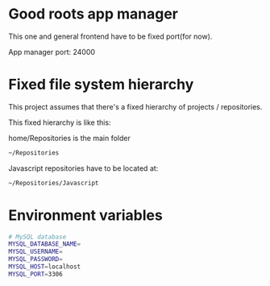 # Good roots app manager

This one and general frontend have to be fixed port(for now).

App manager port: 24000

# Fixed file system hierarchy

This project assumes that there's a fixed hierarchy of projects / repositories.

This fixed hierarchy is like this:

home/Repositories is the main folder

```bash
~/Repositories
```

Javascript repositories have to be located at:

```bash
~/Repositories/Javascript
```



# Environment variables

```bash
# MySQL database
MYSQL_DATABASE_NAME=
MYSQL_USERNAME=
MYSQL_PASSWORD=
MYSQL_HOST=localhost
MYSQL_PORT=3306
```
